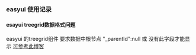 ### easyui 使用记录

#### esayui treegrid数据格式问题

easyui 的treegrid组件 要求数据中根节点  "_parentId":null 或  没有此字段才能显示
[可参考此博客](https://www.jianshu.com/p/54e8be9779bb)